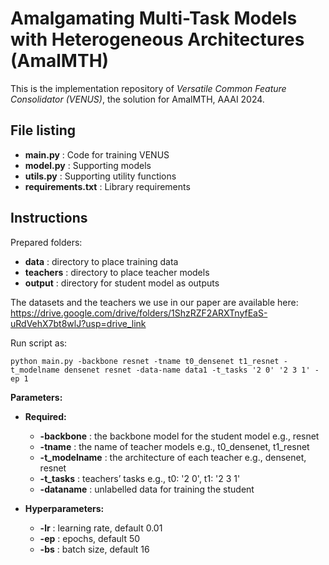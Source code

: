# Amalgamating Multi-Task Models with Heterogeneous Architectures (AmalMTH)
This is the implementation repository of <i>Versatile Common Feature Consolidator (VENUS)</i>, the solution for AmalMTH, AAAI 2024.

## File listing

+ __main.py__ : Code for training VENUS
+ __model.py__ : Supporting models
+ __utils.py__ : Supporting utility functions
+ __requirements.txt__ : Library requirements

## Instructions 

Prepared folders:

+ __data__ : directory to place training data
+ __teachers__ : directory to place teacher models
+ __output__ : directory for student model as outputs 

The datasets and the teachers we use in our paper are available here: 
https://drive.google.com/drive/folders/1ShzRZF2ARXTnyfEaS-uRdVehX7bt8wlJ?usp=drive_link


Run script as:

    python main.py -backbone resnet -tname t0_densenet t1_resnet -t_modelname densenet resnet -data-name data1 -t_tasks '2 0' '2 3 1' -ep 1

<b>Parameters:</b>

+ __Required:__
  + __-backbone__ : the backbone model for the student model e.g., resnet
  + __-tname__ : the name of teacher models e.g., t0_densenet, t1_resnet
  + __-t_modelname__ : the architecture of each teacher e.g., densenet, resnet
  + __-t_tasks__ : teachers’ tasks e.g., t0: '2 0', t1: '2 3 1'
  + __-dataname__ : unlabelled data for training the student

+ __Hyperparameters:__
  + __-lr__ : learning rate, default 0.01
  + __-ep__ : epochs, default 50
  + __-bs__ : batch size, default 16
